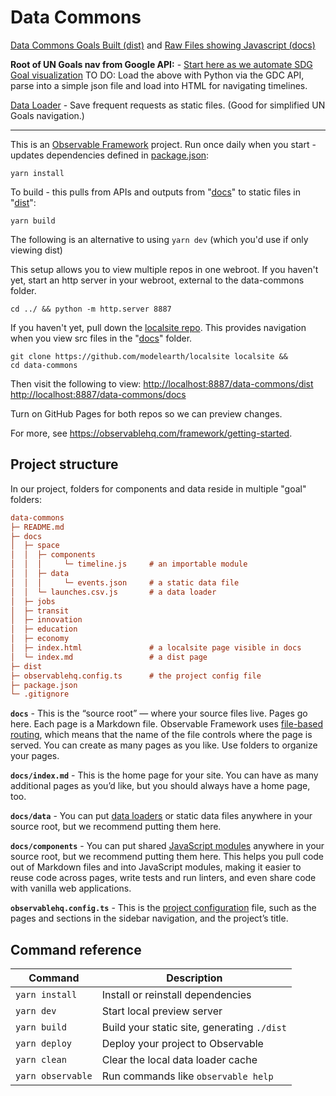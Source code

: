 # Data Commons

[Data Commons Goals Built (dist)](dist/) and [Raw Files showing Javascript (docs)](docs/)

**Root of UN Goals nav from Google API:** - [Start here as we automate SDG Goal visualization](https://datacommons.org/tools/statvar#s=dc%2Fs%2FUnitedNationsUn&d=dc%2Fd%2FUnitedNationsUn_SdgIndicatorsDatabase)
TO DO: Load the above with Python via the GDC API, parse into a simple json file and load into HTML for navigating timelines.

[Data Loader](https://observablehq.com/framework/loaders) - Save frequent requests as static files. (Good for simplified UN Goals navigation.)

---

This is an [Observable Framework](https://observablehq.com/framework) project. 
Run once daily when you start - updates dependencies defined in [package.json](package.json):

	yarn install

To build - this pulls from APIs and outputs from "[docs](docs)" to static files in "[dist](dist)":

	yarn build

The following is an alternative to using `yarn dev` (which you'd use if only viewing dist)

This setup allows you to view multiple repos in one webroot.
If you haven't yet, start an http server in your webroot, external to the data-commons folder.

	cd ../ && python -m http.server 8887

If you haven't yet, pull down the [localsite repo](https://github.com/modelearth/localsite).
This provides navigation when you view src files in the "[docs](docs)" folder.

	git clone https://github.com/modelearth/localsite localsite &&
	cd data-commons

Then visit the following to view:
<http://localhost:8887/data-commons/dist>
<http://localhost:8887/data-commons/docs>

Turn on GitHub Pages for both repos so we can preview changes.


For more, see <https://observablehq.com/framework/getting-started>.

## Project structure

In our project, folders for components and data reside in multiple "goal" folders:

```ini
data-commons
├─ README.md
├─ docs
│  ├─ space
│  │  ├─ components
│  │  │ 	└─ timeline.js     # an importable module
│  │  ├─ data
│  │  │ 	└─ events.json     # a static data file
│  │  └─ launches.csv.js       # a data loader
│  ├─ jobs
│  ├─ transit
│  ├─ innovation
│  ├─ education
│  ├─ economy
│  ├─ index.html               # a localsite page visible in docs
│  └─ index.md                 # a dist page
├─ dist
├─ observablehq.config.ts      # the project config file
├─ package.json
└─ .gitignore
```

**`docs`** - This is the “source root” — where your source files live. Pages go here. Each page is a Markdown file. Observable Framework uses [file-based routing](https://observablehq.com/framework/routing), which means that the name of the file controls where the page is served. You can create as many pages as you like. Use folders to organize your pages.

**`docs/index.md`** - This is the home page for your site. You can have as many additional pages as you’d like, but you should always have a home page, too.

**`docs/data`** - You can put [data loaders](https://observablehq.com/framework/loaders) or static data files anywhere in your source root, but we recommend putting them here.

**`docs/components`** - You can put shared [JavaScript modules](https://observablehq.com/framework/javascript/imports) anywhere in your source root, but we recommend putting them here. This helps you pull code out of Markdown files and into JavaScript modules, making it easier to reuse code across pages, write tests and run linters, and even share code with vanilla web applications.

**`observablehq.config.ts`** - This is the [project configuration](https://observablehq.com/framework/config) file, such as the pages and sections in the sidebar navigation, and the project’s title.

## Command reference

| Command           | Description                                              |
| ----------------- | -------------------------------------------------------- |
| `yarn install`            | Install or reinstall dependencies                        |
| `yarn dev`        | Start local preview server                               |
| `yarn build`      | Build your static site, generating `./dist`              |
| `yarn deploy`     | Deploy your project to Observable                        |
| `yarn clean`      | Clear the local data loader cache                        |
| `yarn observable` | Run commands like `observable help`                      |
